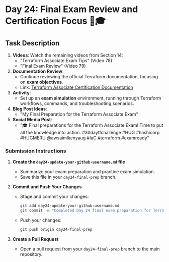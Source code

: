 # Day 24: Final Exam Review and Certification Focus 🎯🎓

## Task Description

1. **Videos**: Watch the remaining videos from Section 14:
   - "Terraform Associate Exam Tips" (Video 78)
   - "Final Exam Review" (Video 79)
2. **Documentation Review**: 
   - Continue reviewing the official Terraform documentation, focusing on **exam objectives**.
   - Link: [Terraform Associate Certification Documentation](https://developer.hashicorp.com/terraform/tutorials/certification-003/associate-study-003)
3. **Activity**: 
   - Set up an **exam simulation** environment, running through Terraform workflows, commands, and troubleshooting scenarios.
4. **Blog Post Ideas**: 
   - "My Final Preparation for the Terraform Associate Exam"
5. **Social Media Post**: 
   - "🎓 Final preparations for the Terraform Associate Exam! Time to put all the knowledge into action. #30daytfchallenge #HUG #hashicorp #HUGMERU @awsaimlkenyaug #IaC #terraform #examready"

### Submission Instructions

1. **Create the `day24-update-your-github-username.md` file**
   - Summarize your exam preparation and practice exam simulation.
   - Save this file in your `day24-final-prep` branch.

2. **Commit and Push Your Changes**
   - Stage and commit your changes:
     ```bash
     git add day24-update-your-github-username.md
     git commit -m "Completed Day 24 final exam preparation for Terraform"
     ```
   - Push your changes:
     ```bash
     git push origin day24-final-prep
     ```

3. **Create a Pull Request**
   - Open a pull request from your `day24-final-prep` branch to the main repository.




